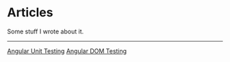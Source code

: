 # Articles

Some stuff I wrote about it.

---

[Angular Unit Testing](angular/testing/angular-unit-testing.md)
[Angular DOM Testing](angular/testing/angular-dom-testing.md)
